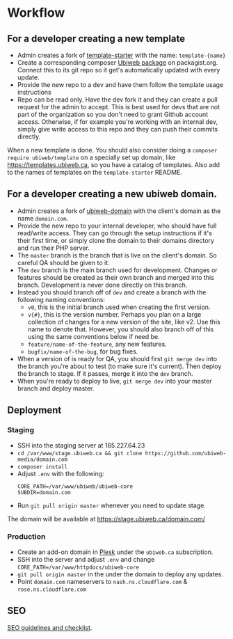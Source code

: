 # Workflow

## For a developer creating a new template
- Admin creates a fork of [template-starter](https://github.com/ubiweb-media/template-starter) with the name: `template-{name}`
- Create a corresponding composer [Ubiweb package](https://packagist.org/packages/submit) on packagist.org. Connect this to its git repo so it get's automatically updated with every update.
- Provide the new repo to a dev and have them follow the template usage instructions
- Repo can be read only. Have the dev fork it and they can create a pull request for the admin to accept. This is best used for devs that are not part of the organization so you don't need to grant Github account access. Otherwise, if for example you're working with an internal dev, simply give write access to this repo and they can push their commits directly.

When a new template is done. You should also consider doing a `composer require ubiweb/template` on a specially set up domain, like https://templates.ubiweb.ca, so you have a catalog of templates. Also add to the names of templates on the `template-starter` README.

## For a developer creating a new ubiweb domain.
- Admin creates a fork of [ubiweb-domain](https://github.com/ubiweb-media/ubiweb-domain) with the client's domain as the name `domain.com`. 
- Provide the new repo to your internal developer, who should have full read/write access. They can go through the setup instructions if it's their first time, or simply clone the domain to their domains directory and run their PHP server.
- The `master` branch is the branch that is live on the client's domain. So careful QA should be given to it. 
- The `dev` branch is the main branch used for development. Changes or features should be created as their own branch and merged into this branch. Development is never done directly on this branch.
- Instead you should branch off of `dev` and create a branch with the following naming conventions:
  - `v0`, this is the initial branch used when creating the first version.
  - `v{#}`, this is the version number. Perhaps you plan on a large collection of changes for a new version of the site, like v2. Use this name to denote that. However, you should also branch off of this using the same conventions below if need be.
  - `feature/name-of-the-feature`, any new features.
  - `bugfix/name-of-the-bug`, for bug fixes.
- When a version of is ready for QA, you should first `git merge dev` into the branch you're about to test (to make sure it's current). Then deploy the branch to stage. If it passes, merge it into the `dev` branch. 
- When you're ready to deploy to live, `git merge dev` into your master branch and deploy master.

## Deployment

### Staging
- SSH into the staging server at 165.227.64.23
- `cd /var/www/stage.ubiweb.ca && git clone https://github.com/ubiweb-media/domain.com`
- `composer install`
- Adjust `.env` with the following:
  ```
  CORE_PATH=/var/www/ubiweb/ubiweb-core
  SUBDIR=domain.com
  ```
- Run `git pull origin master` whenever you need to update stage.

The domain will be available at https://stage.ubiweb.ca/domain.com/

### Production

- Create an add-on domain in [Plesk](https://67.207.89.241:8443) under the `ubiweb.ca` subscription.
- SSH into the server and adjust `.env` and change `CORE_PATH=/var/www/httpdocs/ubiweb-core`
- `git pull origin master` in the under the domain to deploy any updates.
- Point `domain.com` nameservers to `nash.ns.cloudflare.com` & `rose.ns.cloudflare.com`

## SEO

[SEO guidelines and checklist](SEO.md). 
